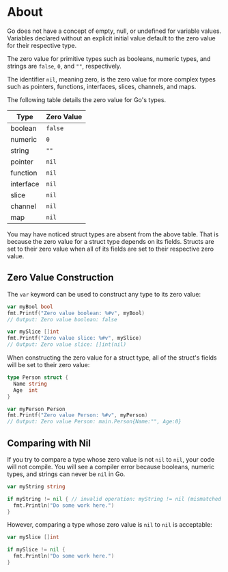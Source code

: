 # About

Go does not have a concept of empty, null, or undefined for variable values. Variables declared without an explicit initial value default to the zero value for their respective type.

The zero value for primitive types such as booleans, numeric types, and strings are `false`, `0`, and `""`, respectively.

The identifier `nil`, meaning zero, is the zero value for more complex types such as pointers, functions, interfaces, slices, channels, and maps.

The following table details the zero value for Go's types.

| Type      | Zero Value |
| --------- | ---------- |
| boolean   | `false`    |
| numeric   | `0`        |
| string    | `""`       |
| pointer   | `nil`      |
| function  | `nil`      |
| interface | `nil`      |
| slice     | `nil`      |
| channel   | `nil`      |
| map       | `nil`      |

You may have noticed struct types are absent from the above table. That is because the zero value for a struct type depends on its fields. Structs are set to their zero value when all of its fields are set to their respective zero value.

## Zero Value Construction

The `var` keyword can be used to construct any type to its zero value:

```go
var myBool bool
fmt.Printf("Zero value boolean: %#v", myBool)
// Output: Zero value boolean: false
```

```go
var mySlice []int
fmt.Printf("Zero value slice: %#v", mySlice)
// Output: Zero value slice: []int(nil)
```

When constructing the zero value for a struct type, all of the struct's fields will be set to their zero value:

```go
type Person struct {
  Name string
  Age  int
}

var myPerson Person
fmt.Printf("Zero value Person: %#v", myPerson)
// Output: Zero value Person: main.Person{Name:"", Age:0}
```

## Comparing with Nil

If you try to compare a type whose zero value is not `nil` to `nil`, your code will not compile. You will see a compiler error because booleans, numeric types, and strings can never be `nil` in Go.

```go
var myString string

if myString != nil { // invalid operation: myString != nil (mismatched types string and nil)
  fmt.Println("Do some work here.")
}
```

However, comparing a type whose zero value is `nil` to `nil` is acceptable:

```go
var mySlice []int

if mySlice != nil {
  fmt.Println("Do some work here.")
}
```
